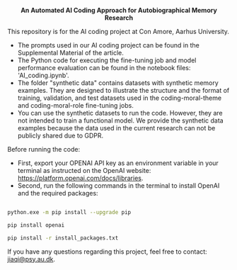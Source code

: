 <p align="center"><strong>An Automated AI Coding Approach for Autobiographical Memory Research</strong></p>

This repository is for the AI coding project at Con Amore, Aarhus University.

- The prompts used in our AI coding project can be found in the Supplemental Material of the article.  
- The Python code for executing the fine-tuning job and model performance evaluation can be found in the notebook files: 'AI_coding.ipynb'.
- The folder "synthetic data" contains datasets with synthetic memory examples. They are designed to illustrate the structure and the format of training, validation, and test datasets used in the coding-moral-theme and coding-moral-role fine-tuning jobs.
- You can use the synthetic datasets to run the code. However, they are not intended to train a functional model. We provide the synthetic data examples because the data used in the current research can not be publicly shared due to GDPR.


Before running the code:  
- First, export your OPENAI API key as an environment variable in your terminal as instructed on the OpenAI website: https://platform.openai.com/docs/libraries.  
- Second, run the following commands in the terminal to install OpenAI and the required packages:

```bash

python.exe -m pip install --upgrade pip 

pip install openai    

pip install -r install_packages.txt
```


If you have any questions regarding this project, feel free to contact: jiaqi@psy.au.dk.
